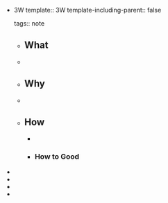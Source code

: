 - 3W
  template:: 3W
  template-including-parent:: false
  
  tags:: note
	- ## What
	-
	- ## Why
	-
	- ## How
		-
		- ### How to Good
-
-
-
-